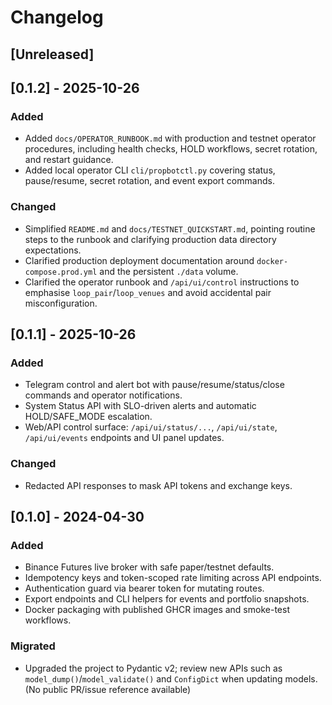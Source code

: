 # Changelog

## [Unreleased]

## [0.1.2] - 2025-10-26

### Added
- Added `docs/OPERATOR_RUNBOOK.md` with production and testnet operator procedures, including health checks, HOLD workflows, secret rotation, and restart guidance.
- Added local operator CLI `cli/propbotctl.py` covering status, pause/resume, secret rotation, and event export commands.

### Changed
- Simplified `README.md` and `docs/TESTNET_QUICKSTART.md`, pointing routine steps to the runbook and clarifying production data directory expectations.
- Clarified production deployment documentation around `docker-compose.prod.yml` and the persistent `./data` volume.
- Clarified the operator runbook and `/api/ui/control` instructions to emphasise `loop_pair`/`loop_venues` and avoid accidental pair misconfiguration.

## [0.1.1] - 2025-10-26

### Added
- Telegram control and alert bot with pause/resume/status/close commands and operator notifications.
- System Status API with SLO-driven alerts and automatic HOLD/SAFE_MODE escalation.
- Web/API control surface: `/api/ui/status/...`, `/api/ui/state`, `/api/ui/events` endpoints and UI panel updates.

### Changed
- Redacted API responses to mask API tokens and exchange keys.

## [0.1.0] - 2024-04-30

### Added
- Binance Futures live broker with safe paper/testnet defaults.
- Idempotency keys and token-scoped rate limiting across API endpoints.
- Authentication guard via bearer token for mutating routes.
- Export endpoints and CLI helpers for events and portfolio snapshots.
- Docker packaging with published GHCR images and smoke-test workflows.

### Migrated
- Upgraded the project to Pydantic v2; review new APIs such as `model_dump()`/`model_validate()` and `ConfigDict` when updating models. (No public PR/issue reference available)
